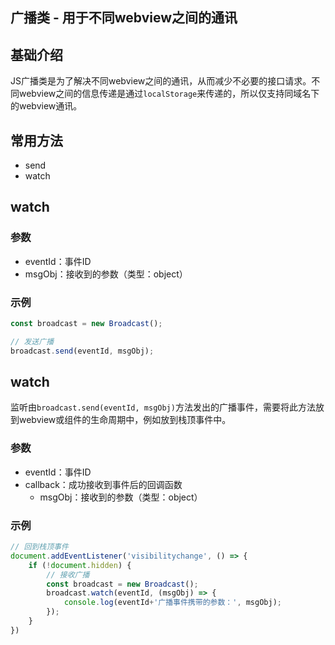 广播类 - 用于不同webview之间的通讯
---

## 基础介绍

JS广播类是为了解决不同webview之间的通讯，从而减少不必要的接口请求。不同webview之间的信息传递是通过`localStorage`来传递的，所以仅支持同域名下的webview通讯。

## 常用方法
- send
- watch

## watch

### 参数
- eventId：事件ID
- msgObj：接收到的参数（类型：object）

### 示例

```js
const broadcast = new Broadcast();

// 发送广播
broadcast.send(eventId, msgObj);
```

## watch

监听由`broadcast.send(eventId, msgObj)`方法发出的广播事件，需要将此方法放到webview或组件的生命周期中，例如放到栈顶事件中。

### 参数
- eventId：事件ID
- callback：成功接收到事件后的回调函数
  - msgObj：接收到的参数（类型：object）

### 示例

```js
// 回到栈顶事件
document.addEventListener('visibilitychange', () => {
    if (!document.hidden) {
        // 接收广播
        const broadcast = new Broadcast();
        broadcast.watch(eventId, (msgObj) => {
            console.log(eventId+'广播事件携带的参数：', msgObj);
        });
    }
})
```